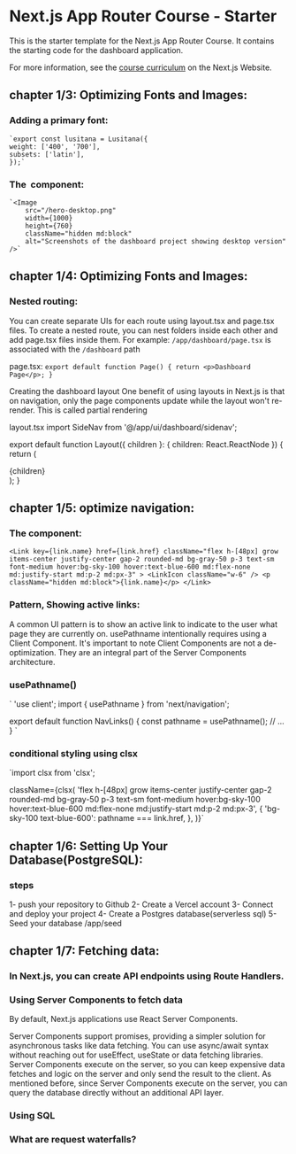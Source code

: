 # Next.js App Router Course - Starter

This is the starter template for the Next.js App Router Course. It contains the starting code for the dashboard application.

For more information, see the [course curriculum](https://nextjs.org/learn) on the Next.js Website.



## chapter 1/3: Optimizing Fonts and Images:

### Adding a primary font:  
    `export const lusitana = Lusitana({
    weight: ['400', '700'],
    subsets: ['latin'],
    });`

### The <Image> component: 
    `<Image
        src="/hero-desktop.png"
        width={1000}
        height={760}
        className="hidden md:block"
        alt="Screenshots of the dashboard project showing desktop version"
    />`



## chapter 1/4: Optimizing Fonts and Images:

### Nested routing:
You can create separate UIs for each route using layout.tsx and page.tsx files.
To create a nested route, you can nest folders inside each other and add page.tsx files inside them. For example:
`/app/dashboard/page.tsx` is associated with the `/dashboard` path

page.tsx:
`
export default function Page() {
  return <p>Dashboard Page</p>;
}
`

Creating the dashboard layout
One benefit of using layouts in Next.js is that on navigation, only the page components update while the layout won't re-render. This is called partial rendering

layout.tsx
import SideNav from '@/app/ui/dashboard/sidenav';
 
export default function Layout({ children }: { children: React.ReactNode }) {
  return (
    <div className="flex h-screen flex-col md:flex-row md:overflow-hidden">
      <div className="w-full flex-none md:w-64">
        <SideNav />
      </div>
      <div className="flex-grow p-6 md:overflow-y-auto md:p-12">{children}</div>
    </div>
  );
}



## chapter 1/5: optimize navigation:


### The <Link> component:
 `<Link
    key={link.name}
    href={link.href}
    className="flex h-[48px] grow items-center justify-center gap-2 rounded-md bg-gray-50 p-3 text-sm font-medium hover:bg-sky-100 hover:text-blue-600 md:flex-none md:justify-start md:p-2 md:px-3"
    >
    <LinkIcon className="w-6" />
    <p className="hidden md:block">{link.name}</p>
    </Link>`


### Pattern, Showing active links:
A common UI pattern is to show an active link to indicate to the user what page they are currently on.
usePathname intentionally requires using a Client Component. It's important to note Client Components are not a de-optimization. They are an integral part of the Server Components architecture.

### usePathname() 
`
'use client';
import { usePathname } from 'next/navigation';

export default function NavLinks() {
  const pathname = usePathname();
  // ...
}
`

### conditional styling using clsx
`import clsx from 'clsx';


 className={clsx(
    'flex h-[48px] grow items-center justify-center gap-2 rounded-md bg-gray-50 p-3 text-sm font-medium hover:bg-sky-100 hover:text-blue-600 md:flex-none md:justify-start md:p-2 md:px-3',
    {
    'bg-sky-100 text-blue-600': pathname === link.href,
    },
)}`





## chapter 1/6: Setting Up Your Database(PostgreSQL):

### steps
1- push your repository to Github
2- Create a Vercel account
3- Connect and deploy your project
4- Create a Postgres database(serverless sql)
5- Seed your database /app/seed


## chapter 1/7: Fetching data:

### In Next.js, you can create API endpoints using Route Handlers.

### Using Server Components to fetch data
By default, Next.js applications use React Server Components.

Server Components support promises, providing a simpler solution for asynchronous tasks like data fetching. You can use async/await syntax without reaching out for useEffect, useState or data fetching libraries.
Server Components execute on the server, so you can keep expensive data fetches and logic on the server and only send the result to the client.
As mentioned before, since Server Components execute on the server, you can query the database directly without an additional API layer.

### Using SQL

### What are request waterfalls?
